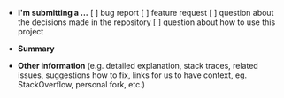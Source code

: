 - **I'm submitting a ...**
  [ ] bug report
  [ ] feature request
  [ ] question about the decisions made in the repository
  [ ] question about how to use this project

- **Summary**

* **Other information** (e.g. detailed explanation, stack traces, related issues, suggestions how to fix, links for us to have context, eg. StackOverflow, personal fork, etc.)
